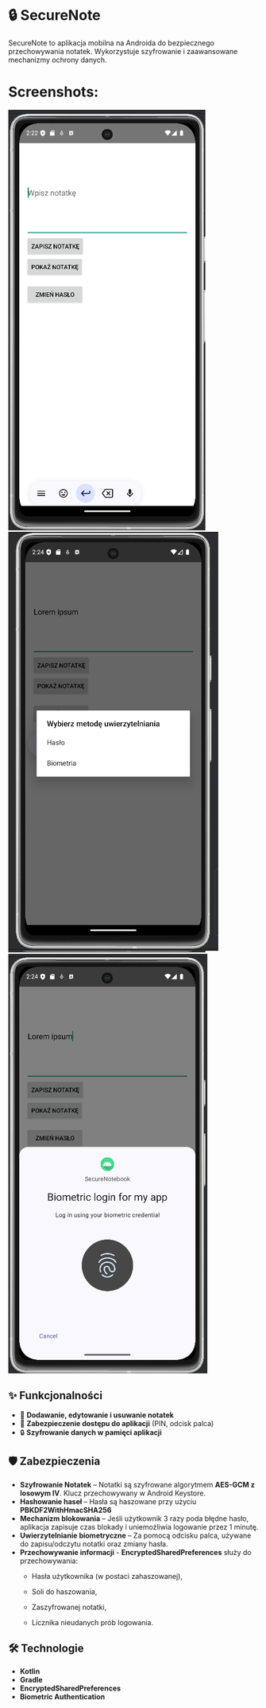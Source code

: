 # 🔒 SecureNote
SecureNote to aplikacja mobilna na Androida do bezpiecznego przechowywania notatek. Wykorzystuje szyfrowanie i zaawansowane mechanizmy ochrony danych.

# Screenshots:
![mobile1](screenshots/mobile1.png)
![mobile1](screenshots/mobile2.png)
![mobile1](screenshots/mobile3.png)

## ✨ Funkcjonalności
* 📝 **Dodawanie, edytowanie i usuwanie notatek**
* 🔑 **Zabezpieczenie dostępu do aplikacji** (PIN, odcisk palca)
* 🔒 **Szyfrowanie danych w pamięci aplikacji**


## 🛡 Zabezpieczenia
* **Szyfrowanie Notatek** – Notatki są szyfrowane algorytmem **AES-GCM z losowym IV**. Klucz przechowywany w Android Keystore.
* **Hashowanie haseł** – Hasła są haszowane przy użyciu **PBKDF2WithHmacSHA256**
* **Mechanizm blokowania** – Jeśli użytkownik 3 razy poda błędne hasło, aplikacja zapisuje czas blokady i uniemożliwia logowanie przez 1 minutę.
* **Uwierzytelnianie biometryczne** – Za pomocą odcisku palca, używane do zapisu/odczytu notatki oraz zmiany hasła.
* **Przechowywanie informacji** - 
  **EncryptedSharedPreferences** służy do przechowywania:
  * Hasła użytkownika (w postaci zahaszowanej),

  * Soli do haszowania,

  * Zaszyfrowanej notatki,

  * Licznika nieudanych prób logowania.



## 🛠 Technologie
* **Kotlin** 
* **Gradle**  
* **EncryptedSharedPreferences** 
*  **Biometric Authentication**
